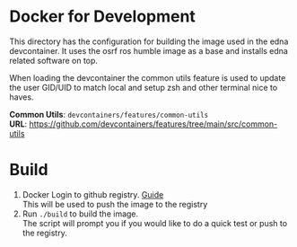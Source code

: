 # Docker for Development

This directory has the configuration for building the image used in the edna devcontainer.
It uses the osrf ros humble image as a base and installs edna related software on top.


When loading the devcontainer the common utils feature is used to update the user GID/UID to match local and setup zsh and other terminal nice to haves.

**Common Utils**: `devcontainers/features/common-utils` \
**URL**: https://github.com/devcontainers/features/tree/main/src/common-utils


# Build

1. Docker Login to github registry. [Guide](https://docs.github.com/en/packages/working-with-a-github-packages-registry/working-with-the-container-registry#authenticating-with-a-personal-access-token-classic) \
This will be used to push the image to the registry
2. Run `./build` to build the image. \
The script will prompt you if you would like to do a quick test or push to the registry.